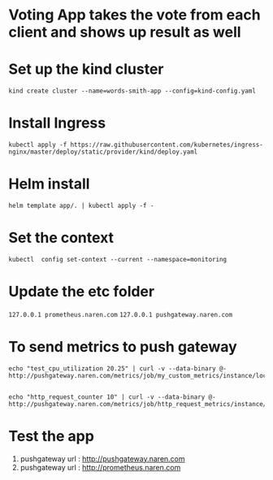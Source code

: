 # Voting App takes the vote from each client and shows up result as well 

# Set up the kind cluster 
```kind create cluster --name=words-smith-app --config=kind-config.yaml```

# Install Ingress 
```kubectl apply -f https://raw.githubusercontent.com/kubernetes/ingress-nginx/master/deploy/static/provider/kind/deploy.yaml ```

# Helm install 
```helm template app/. | kubectl apply -f -```

# Set the context 
```kubectl  config set-context --current --namespace=monitoring```

# Update the etc folder 
```127.0.0.1 prometheus.naren.com```
```127.0.0.1 pushgateway.naren.com```

# To send metrics to push gateway 
```
echo "test_cpu_utilization 20.25" | curl -v --data-binary @- http://pushgateway.naren.com/metrics/job/my_custom_metrics/instance/localhost:9000/test/cpu


echo "http_request_counter 10" | curl -v --data-binary @- http://pushgateway.naren.com/metrics/job/http_request_metrics/instance/localhost:8080/code/200

```
# Test the app 
1. pushgateway url : http://pushgateway.naren.com
2. pushgateway url : http://prometheus.naren.com




